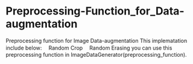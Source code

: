 # Preprocessing-Function_for_Data-augmentation
Preprocessing function for Image Data-augmentation
This implematation include below:
　Random Crop
　Random Erasing
 you can use this preprocessing function in ImageDataGenerator(preprocessing_function).
